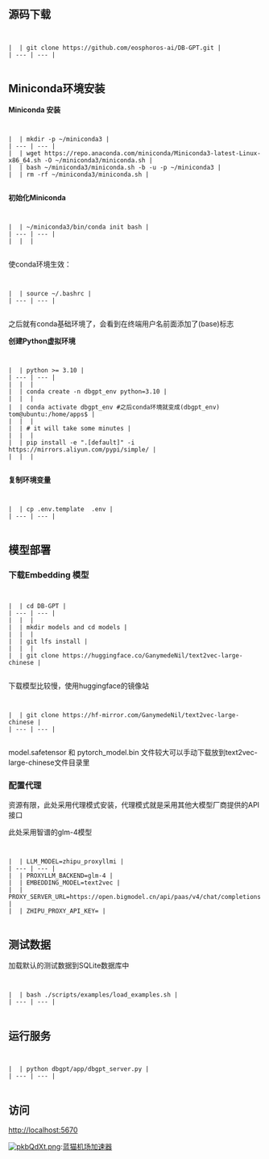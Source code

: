 
## 源码下载



```


|  | git clone https://github.com/eosphoros-ai/DB-GPT.git |
| --- | --- |


```

## Miniconda环境安装


**Miniconda 安装**



```


|  | mkdir -p ~/miniconda3 |
| --- | --- |
|  | wget https://repo.anaconda.com/miniconda/Miniconda3-latest-Linux-x86_64.sh -O ~/miniconda3/miniconda.sh |
|  | bash ~/miniconda3/miniconda.sh -b -u -p ~/miniconda3 |
|  | rm -rf ~/miniconda3/miniconda.sh |


```

**初始化Miniconda**



```


|  | ~/miniconda3/bin/conda init bash |
| --- | --- |
|  |  |


```

使conda环境生效：



```


|  | source ~/.bashrc |
| --- | --- |


```

之后就有conda基础环境了，会看到在终端用户名前面添加了(base)标志


**创建Python虚拟环境**



```


|  | python >= 3.10 |
| --- | --- |
|  |  |
|  | conda create -n dbgpt_env python=3.10 |
|  |  |
|  | conda activate dbgpt_env #之后conda环境就变成(dbgpt_env) tom@ubuntu:/home/apps$ |
|  |  |
|  | # it will take some minutes |
|  |  |
|  | pip install -e ".[default]" -i https://mirrors.aliyun.com/pypi/simple/ |
|  |  |


```

**复制环境变量**



```


|  | cp .env.template  .env |
| --- | --- |


```

## 模型部署


### 下载Embedding 模型



```


|  | cd DB-GPT |
| --- | --- |
|  |  |
|  | mkdir models and cd models |
|  |  |
|  | git lfs install |
|  |  |
|  | git clone https://huggingface.co/GanymedeNil/text2vec-large-chinese |


```

下载模型比较慢，使用huggingface的镜像站



```


|  | git clone https://hf-mirror.com/GanymedeNil/text2vec-large-chinese |
| --- | --- |


```

model.safetensor 和 pytorch\_model.bin 文件较大可以手动下载放到text2vec\-large\-chinese文件目录里


### 配置代理


资源有限，此处采用代理模式安装，代理模式就是采用其他大模型厂商提供的API接口


此处采用智谱的glm\-4模型



```


|  | LLM_MODEL=zhipu_proxyllmi |
| --- | --- |
|  | PROXYLLM_BACKEND=glm-4 |
|  | EMBEDDING_MODEL=text2vec |
|  | PROXY_SERVER_URL=https://open.bigmodel.cn/api/paas/v4/chat/completions |
|  | ZHIPU_PROXY_API_KEY= |


```

## 测试数据


加载默认的测试数据到SQLite数据库中



```


|  | bash ./scripts/examples/load_examples.sh |
| --- | --- |


```

## 运行服务



```


|  | python dbgpt/app/dbgpt_server.py |
| --- | --- |


```

## 访问


[http://localhost:5670](https://github.com)


[![pkbQdXt.png](https://s21.ax1x.com/2024/07/25/pkbQdXt.png)](https://github.com):[蓝猫机场加速器](https://dahelaoshi.com)


